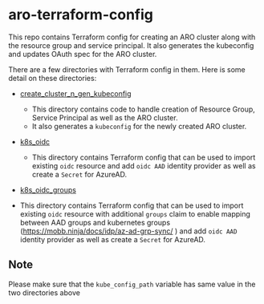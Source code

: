 # aro-terraform-config

This repo contains Terraform config for creating an ARO cluster along with the resource group and
service principal. It also generates the kubeconfig and updates OAuth spec for the ARO cluster.

There are a few directories with Terraform config in them. Here is some detail
on these directories:
* [create_cluster_n_gen_kubeconfig](create_cluster_n_gen_kubeconfig/README.md)
  * This directory contains code to handle creation of Resource Group, Service Principal
    as well as the ARO cluster.
  * It also generates a `kubeconfig` for the newly created ARO cluster.

* [k8s_oidc](k8s_oidc/README.md)
  * This directory contains Terraform config that can be used to import existing `oidc` resource
    and add `oidc AAD` identity provider as well as create a `Secret` for AzureAD.

* [k8s_oidc_groups](k8s_oidc_groups/README.md)
 * This directory contains Terraform config that can be used to import existing `oidc` resource
   with additional `groups` claim to enable mapping between AAD groups and kubernetes groups (https://mobb.ninja/docs/idp/az-ad-grp-sync/ ) and add `oidc AAD` identity provider as well as create a `Secret` for AzureAD.

## Note
Please make sure that the `kube_config_path` variable has same value in the two directories above
